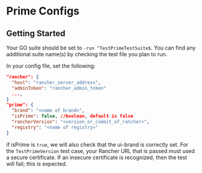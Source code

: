 # Prime Configs

## Getting Started
Your GO suite should be set to `-run ^TestPrimeTestSuite$`. You can find any additional suite name(s) by checking the test file you plan to run.

In your config file, set the following:
```json
"rancher": { 
  "host": "rancher_server_address",
  "adminToken": "rancher_admin_token"
  ...,
}
"prime": {
  "brand": "<name of brand>",
  "isPrime": false, //boolean, default is false
  "rancherVersion": "<version_or_commit_of_rancher>",
  "registry": "<name of registry>"
}
```

if isPrime is `true`, we will also check that the ui-brand is correctly set. For the `TestPrimeVersion` test case, your Rancher URL that is passed must used a secure certificate. If an insecure certificate is recognized, then the test will fail; this is expected.